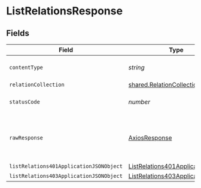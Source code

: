 # ListRelationsResponse


## Fields

| Field                                                                                         | Type                                                                                          | Required                                                                                      | Description                                                                                   |
| --------------------------------------------------------------------------------------------- | --------------------------------------------------------------------------------------------- | --------------------------------------------------------------------------------------------- | --------------------------------------------------------------------------------------------- |
| `contentType`                                                                                 | *string*                                                                                      | :heavy_check_mark:                                                                            | HTTP response content type for this operation                                                 |
| `relationCollection`                                                                          | [shared.RelationCollection](../../models/shared/relationcollection.md)                        | :heavy_minus_sign:                                                                            | OK                                                                                            |
| `statusCode`                                                                                  | *number*                                                                                      | :heavy_check_mark:                                                                            | HTTP response status code for this operation                                                  |
| `rawResponse`                                                                                 | [AxiosResponse](https://axios-http.com/docs/res_schema)                                       | :heavy_minus_sign:                                                                            | Raw HTTP response; suitable for custom response parsing                                       |
| `listRelations401ApplicationJSONObject`                                                       | [ListRelations401ApplicationJSON](../../models/operations/listrelations401applicationjson.md) | :heavy_minus_sign:                                                                            | Unauthenticated                                                                               |
| `listRelations403ApplicationJSONObject`                                                       | [ListRelations403ApplicationJSON](../../models/operations/listrelations403applicationjson.md) | :heavy_minus_sign:                                                                            | Forbidden                                                                                     |